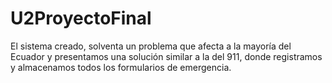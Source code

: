 # U2ProyectoFinal
El sistema creado, solventa un problema que afecta a la mayoría del Ecuador y presentamos una solución similar a la del 911, donde registramos  y almacenamos todos los formularios de emergencia.
